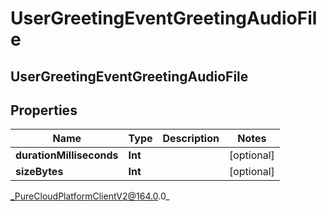 # UserGreetingEventGreetingAudioFile

## UserGreetingEventGreetingAudioFile

## Properties

|Name | Type | Description | Notes|
|------------ | ------------- | ------------- | -------------|
| **durationMilliseconds** | **Int** |  | [optional] |
| **sizeBytes** | **Int** |  | [optional] |



_PureCloudPlatformClientV2@164.0.0_
